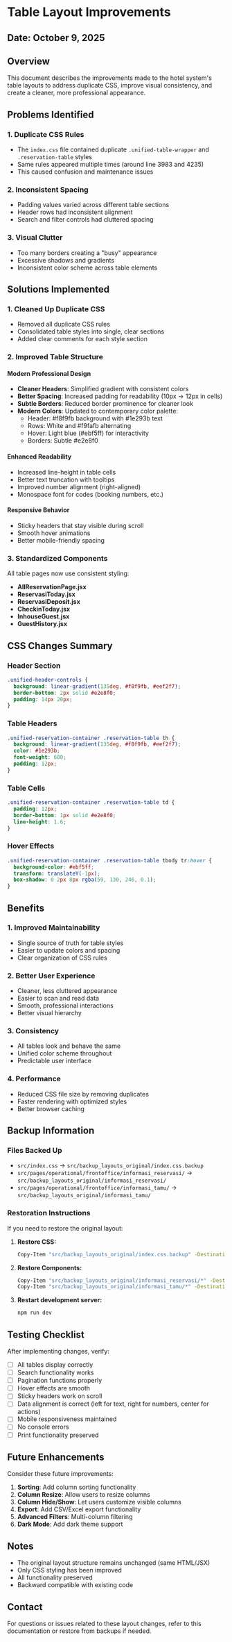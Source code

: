 # Table Layout Improvements

## Date: October 9, 2025

## Overview
This document describes the improvements made to the hotel system's table layouts to address duplicate CSS, improve visual consistency, and create a cleaner, more professional appearance.

## Problems Identified

### 1. **Duplicate CSS Rules**
- The `index.css` file contained duplicate `.unified-table-wrapper` and `.reservation-table` styles
- Same rules appeared multiple times (around line 3983 and 4235)
- This caused confusion and maintenance issues

### 2. **Inconsistent Spacing**
- Padding values varied across different table sections
- Header rows had inconsistent alignment
- Search and filter controls had cluttered spacing

### 3. **Visual Clutter**
- Too many borders creating a "busy" appearance
- Excessive shadows and gradients
- Inconsistent color scheme across table elements

## Solutions Implemented

### 1. **Cleaned Up Duplicate CSS**
- Removed all duplicate CSS rules
- Consolidated table styles into single, clear sections
- Added clear comments for each style section

### 2. **Improved Table Structure**

#### **Modern Professional Design**
- **Cleaner Headers**: Simplified gradient with consistent colors
- **Better Spacing**: Increased padding for readability (10px → 12px in cells)
- **Subtle Borders**: Reduced border prominence for cleaner look
- **Modern Colors**: Updated to contemporary color palette:
  - Header: #f8f9fb background with #1e293b text
  - Rows: White and #f9fafb alternating
  - Hover: Light blue (#ebf5ff) for interactivity
  - Borders: Subtle #e2e8f0

#### **Enhanced Readability**
- Increased line-height in table cells
- Better text truncation with tooltips
- Improved number alignment (right-aligned)
- Monospace font for codes (booking numbers, etc.)

#### **Responsive Behavior**
- Sticky headers that stay visible during scroll
- Smooth hover animations
- Better mobile-friendly spacing

### 3. **Standardized Components**

All table pages now use consistent styling:
- **AllReservationPage.jsx**
- **ReservasiToday.jsx**
- **ReservasiDeposit.jsx**
- **CheckinToday.jsx**
- **InhouseGuest.jsx**
- **GuestHistory.jsx**

## CSS Changes Summary

### Header Section
```css
.unified-header-controls {
  background: linear-gradient(135deg, #f8f9fb, #eef2f7);
  border-bottom: 2px solid #e2e8f0;
  padding: 14px 20px;
}
```

### Table Headers
```css
.unified-reservation-container .reservation-table th {
  background: linear-gradient(135deg, #f8f9fb, #eef2f7);
  color: #1e293b;
  font-weight: 600;
  padding: 12px;
}
```

### Table Cells
```css
.unified-reservation-container .reservation-table td {
  padding: 12px;
  border-bottom: 1px solid #e2e8f0;
  line-height: 1.6;
}
```

### Hover Effects
```css
.unified-reservation-container .reservation-table tbody tr:hover {
  background-color: #ebf5ff;
  transform: translateY(-1px);
  box-shadow: 0 2px 8px rgba(59, 130, 246, 0.1);
}
```

## Benefits

### 1. **Improved Maintainability**
- Single source of truth for table styles
- Easier to update colors and spacing
- Clear organization of CSS rules

### 2. **Better User Experience**
- Cleaner, less cluttered appearance
- Easier to scan and read data
- Smooth, professional interactions
- Better visual hierarchy

### 3. **Consistency**
- All tables look and behave the same
- Unified color scheme throughout
- Predictable user interface

### 4. **Performance**
- Reduced CSS file size by removing duplicates
- Faster rendering with optimized styles
- Better browser caching

## Backup Information

### Files Backed Up
- `src/index.css` → `src/backup_layouts_original/index.css.backup`
- `src/pages/operational/frontoffice/informasi_reservasi/` → `src/backup_layouts_original/informasi_reservasi/`
- `src/pages/operational/frontoffice/informasi_tamu/` → `src/backup_layouts_original/informasi_tamu/`

### Restoration Instructions
If you need to restore the original layout:

1. **Restore CSS:**
   ```bash
   Copy-Item "src/backup_layouts_original/index.css.backup" -Destination "src/index.css"
   ```

2. **Restore Components:**
   ```bash
   Copy-Item "src/backup_layouts_original/informasi_reservasi/*" -Destination "src/pages/operational/frontoffice/informasi_reservasi/" -Recurse -Force
   Copy-Item "src/backup_layouts_original/informasi_tamu/*" -Destination "src/pages/operational/frontoffice/informasi_tamu/" -Recurse -Force
   ```

3. **Restart development server:**
   ```bash
   npm run dev
   ```

## Testing Checklist

After implementing changes, verify:
- [ ] All tables display correctly
- [ ] Search functionality works
- [ ] Pagination functions properly
- [ ] Hover effects are smooth
- [ ] Sticky headers work on scroll
- [ ] Data alignment is correct (left for text, right for numbers, center for actions)
- [ ] Mobile responsiveness maintained
- [ ] No console errors
- [ ] Print functionality preserved

## Future Enhancements

Consider these future improvements:
1. **Sorting**: Add column sorting functionality
2. **Column Resize**: Allow users to resize columns
3. **Column Hide/Show**: Let users customize visible columns
4. **Export**: Add CSV/Excel export functionality
5. **Advanced Filters**: Multi-column filtering
6. **Dark Mode**: Add dark theme support

## Notes

- The original layout structure remains unchanged (same HTML/JSX)
- Only CSS styling has been improved
- All functionality preserved
- Backward compatible with existing code

## Contact

For questions or issues related to these layout changes, refer to this documentation or restore from backups if needed.

